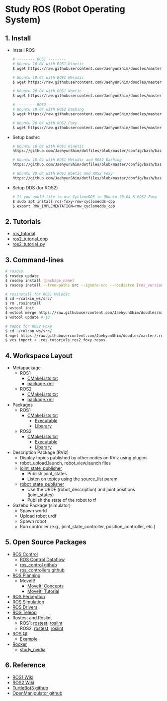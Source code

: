 # Study ROS (Robot Operating System)

## 1. Install
- Install ROS
  ```sh
  # -------- ROS1 --------
  # Ubuntu 16.04 with ROS1 Kinetic
  $ wget https://raw.githubusercontent.com/JaehyunShim/doodles/master/install_ros_kinetic.sh && chmod 755 ./install_ros_kinetic.sh && bash ./install_ros_kinetic.sh

  # Ubuntu 18.04 with ROS1 Melodic
  $ wget https://raw.githubusercontent.com/JaehyunShim/doodles/master/install_ros_melodic.sh && chmod 755 ./install_ros_melodic.sh && bash ./install_ros_melodic.sh

  # Ubuntu 20.04 with ROS1 Noetic
  $ wget https://raw.githubusercontent.com/JaehyunShim/doodles/master/install_ros_noetic.sh && chmod 755 ./install_ros_noetic.sh && bash ./install_ros_noetic.sh

  # -------- ROS2 --------
  # Ubuntu 18.04 with ROS2 Dashing
  $ wget https://raw.githubusercontent.com/JaehyunShim/doodles/master/install_ros2_dashing.sh && chmod 755 ./install_ros2_dashing.sh && bash ./install_ros2_dashing.sh

  # Ubuntu 20.04 with ROS2 Foxy
  $ wget https://raw.githubusercontent.com/JaehyunShim/doodles/master/install_ros2_foxy.sh && chmod 755 ./install_ros2_foxy.sh && bash ./install_ros2_foxy.sh
  ```

- Setup bashrc
  ```sh
  # Ubuntu 16.04 with ROS1 Kinetic
  https://github.com/JaehyunShim/dotfiles/blob/master/config/bash/bashrc16.04

  # Ubuntu 18.04 with ROS1 Melodic and ROS2 Dashing
  https://github.com/JaehyunShim/dotfiles/blob/master/config/bash/bashrc18.04

  # Ubuntu 20.04 with ROS1 Noetic and ROS2 Foxy
  https://github.com/JaehyunShim/dotfiles/blob/master/config/bash/bashrc20.04
  ```

- Setup DDS (for ROS2)
  ```sh
  # If you would like to use CycloneDDS in Ubuntu 20.04 & ROS2 Foxy
  $ sudo apt install ros-foxy-rmw-cyclonedds-cpp
  $ export RMW_IMPLEMENTATION=rmw_cyclonedds_cpp
  ```

## 2. Tutorials
- [ros_tutorial](https://github.com/JaehyunShim/ros_tutorial)
- [ros2_tutorial_cpp](https://github.com/JaehyunShim/ros2_tutorial_cpp)
- [ros2_tutorial_py](https://github.com/JaehyunShim/ros2_tutorial_py)

## 3. Command-lines
  ```sh
  # rosdep
  $ rosdep update
  $ rosdep install [package_name]
  $ rosdep install --from-paths src --ignore-src --rosdistro [ros_version] -r -y

  # rosinstall for ROS1 Melodic
  $ cd ~/catkin_ws/src/
  $ rm .rosinstall
  $ wstool init
  $ wstool merge https://raw.githubusercontent.com/JaehyunShim/doodles/master/.ros_tutorials_ros_melodic.rosinstall
  $ wstool update #-j8

  # repos for ROS2 Foxy
  $ cd ~/colcon_ws/src/
  $ wget https://raw.githubusercontent.com/JaehyunShim/doodles/master/.ros_tutorials_ros2_foxy.repos
  $ vcs import < .ros_tutorials_ros2_foxy.repos
  ```

## 4. Workspace Layout
- Metapackage
  - ROS1
    - [CMakeLists.txt](https://github.com/ROBOTIS-GIT/turtlebot3/blob/master/turtlebot3/CMakeLists.txt)
    - [package.xml](https://github.com/ROBOTIS-GIT/turtlebot3/blob/master/turtlebot3/package.xml)
  - ROS2
    - [CMakeLists.txt](https://github.com/ROBOTIS-GIT/turtlebot3/blob/ros2/turtlebot3/CMakeLists.txt)
    - [package.xml](https://github.com/ROBOTIS-GIT/turtlebot3/blob/ros2/turtlebot3/package.xml)
- Packages
  - ROS1
    - [CMakeLists.txt](http://wiki.ros.org/catkin/CMakeLists.txt)
        - [Executable](https://github.com/ROBOTIS-GIT/open_manipulator/blob/master/open_manipulator_controller/CMakeLists.txt)
        - [Libarary](https://github.com/ROBOTIS-GIT/open_manipulator/blob/master/open_manipulator_libs/CMakeLists.txt)
  - ROS2
    - [CMakeLists.txt](https://index.ros.org/doc/ros2/Contributing/Migration-Guide/)
        - [Executable](https://github.com/ROBOTIS-GIT/open_manipulator/blob/ros2/open_manipulator_x_controller/CMakeLists.txt)
        - [Libarary](https://github.com/ROBOTIS-GIT/open_manipulator/blob/ros2/open_manipulator_x_libs/CMakeLists.txt)
- Description Package (RViz)
  - Display topics published by other nodes on RViz using plugins
  - robot_upload.launch, robot_view.launch files
  - [joint_state_publisher](http://wiki.ros.org/joint_state_publisher)
    - Publish joint_states
    - Listen on topics using the source_list param
  - [robot_state_publisher](http://wiki.ros.org/robot_state_publisher)
    - Use the URDF (robot_description) and joint positions (joint_states)
    - Publish the state of the robot to tf
- Gazebo Package (simulator)
  - Spawn world
  - Upload robot urdf
  - Spawn robot
  - Run controller (e.g., joint_state_controller, position_controller, etc.)

## 5. Open Source Packages
- [ROS Control](https://github.com/ros-controls)
  - [ROS Control Dataflow](http://gazebosim.org/tutorials/?tut=ros_control)
  - [ros_control github](https://github.com/ros-controls/ros_control)
  - [ros_controllers github](https://github.com/ros-controls/ros_controllers)
- [ROS Planning](https://github.com/ros-planning)
  - MoveIt!
    - [MoveIt! Concepts](https://moveit.ros.org/documentation/concepts/)
    - [MoveIt! Tutorial](http://docs.ros.org/kinetic/api/moveit_tutorials/html/index.html)
- [ROS Perception](https://github.com/ros-perception)
- [ROS Simulation](https://github.com/ros-simulation)
- [ROS Drivers](https://github.com/ros-drivers)
- [ROS Teleop](https://github.com/ros-teleop)
- Rostest and Roslint
  - ROS1: [rostest](http://wiki.ros.org/rostest), [roslint](http://wiki.ros.org/roslint)
  - ROS2: [rostest](https://index.ros.org/doc/ros2/Tutorials/Ament-CMake-Documentation/#testing-and-linting), [roslint](https://github.com/ROBOTIS-GIT/turtlebot3/blob/ros2-devel/.github/workflows/lint.yml)
- [ROS Qt](http://wiki.ros.org/qt_create/Tutorials/Qt%20App%20Templates)
  - [Example](https://github.com/ROBOTIS-GIT/open_manipulator/tree/master/open_manipulator_control_gui)
- [Rocker](https://github.com/osrf/rocker)
  - [study_nvidia](https://github.com/JaehyunShim/doodles/blob/master/study_nvidia.md#2-install-rocker)

## 6. Reference
- [ROS1 Wiki](http://wiki.ros.org/)
- [ROS2 Wiki](https://index.ros.org/)
- [TurtleBot3 github](https://github.com/ROBOTIS-GIT/turtlebot3)
- [OpenManipulator github](https://github.com/ROBOTIS-GIT/open_manipulator)
